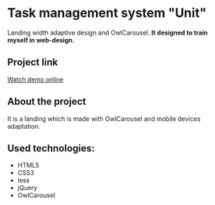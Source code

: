 # Task management system "Unit"
Landing width adaptive design and OwlCarousel. **It designed to train myself in web-design.**

## Project link
[Watch demo online](http://kudlovichdv.com/porojects/unit/index.html)

## About the project
It is a landing which is made with OwlCarousel and mobile devices adaptation.

## Used technologies:
* HTML5
* CSS3
* less
* jQuery
* OwlCarousel
